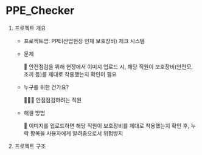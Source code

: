 # PPE_Checker

1. 프로젝트 개요
   
   - 프로젝트명: PPE(산업현장 인체 보호장비) 체크 시스템
   
   - 문제
   
     🚫 안전점검을 위해 현장에서 이미지 업로드 시, 해당 직원이 보호장비(안전모, 조끼 등)를 제대로 착용했는지 확인이 필요
     
   - 누구를 위한 건가요?

     👷🏻‍♀️ 안점점검하려는 직원
     
   - 해결 방법

     🔑 이미지를 업로드하면 해당 직원이 보호장비를 제대로 착용했는지 확인 후, 누락 항목을 사용자에게 알려줌으로서 위험방지

2. 프로젝트 구조
